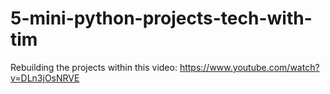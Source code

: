 # 5-mini-python-projects-tech-with-tim
Rebuilding the projects within this video: https://www.youtube.com/watch?v=DLn3jOsNRVE
